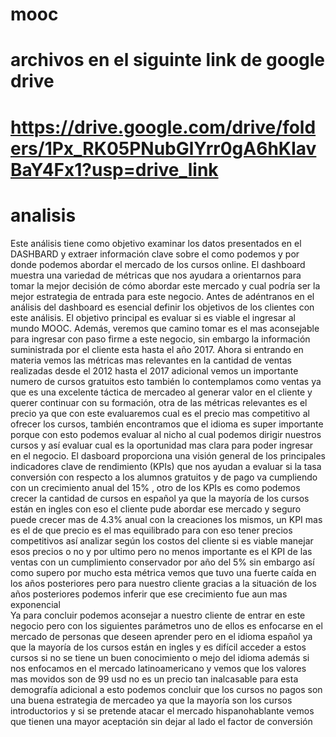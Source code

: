 # mooc
# archivos en el siguinte link de google drive 
# https://drive.google.com/drive/folders/1Px_RK05PNubGlYrr0gA6hKIavBaY4Fx1?usp=drive_link
 
# analisis 
Este análisis tiene como objetivo examinar los datos presentados en el DASHBARD y extraer información clave sobre el como podemos y por donde podemos abordar el mercado de los cursos online. El dashboard muestra una variedad de métricas que nos ayudara a orientarnos para tomar la mejor decisión de cómo abordar este mercado y cual podría ser la mejor estrategia de entrada para este negocio.
Antes de adéntranos en el análisis del dashboard es esencial definir los objetivos de los clientes con este análisis. El objetivo principal es evaluar si es viable el ingresar al mundo MOOC. Además, veremos que camino tomar es el mas aconsejable para ingresar con paso firme a este negocio, sin embargo la información suministrada por el cliente esta hasta el año 2017. 
Ahora si entrando en materia  vemos las métricas mas relevantes en la cantidad de ventas realizadas desde el 2012 hasta el 2017 adicional vemos un importante numero de cursos gratuitos  esto también lo contemplamos como ventas ya que es una excelente táctica de mercadeo al generar valor en el cliente y querer continuar con su formación, otra de las métricas relevantes es el precio ya que con este evaluaremos cual es el precio mas competitivo al ofrecer los cursos, también encontramos  que el idioma es super importante  porque con esto podemos evaluar al nicho al cual podemos dirigir nuestros cursos y así evaluar cual es la oportunidad  mas clara para poder ingresar en el negocio.
El dasboard proporciona una  visión general de los principales indicadores clave de rendimiento (KPIs) que nos ayudan a evaluar si la tasa conversión  con respecto a los alumnos gratuitos y de pago va cumpliendo con un crecimiento anual del 15% , otro de los KPIs es como podemos crecer la cantidad de cursos en español ya que la mayoría de los cursos están en ingles  con eso el cliente pude abordar ese mercado y seguro puede crecer mas de 4.3% anual con la creaciones los mismos, un KPI mas es el de que precio es el mas equilibrado para con eso tener precios competitivos así analizar  según los costos del cliente si es viable manejar esos precios o no y por ultimo pero no menos importante es el KPI de las  ventas  con un cumplimiento conservador por año del 5%  sin embargo así como supero por mucho esta métrica vemos que tuvo una fuerte caída en los años posteriores pero para nuestro cliente gracias a la situación de los años posteriores podemos inferir que ese crecimiento fue aun mas exponencial 	
Ya para concluir podemos  aconsejar a nuestro cliente de entrar en este negocio pero con los siguientes parámetros uno de ellos es enfocarse en el mercado de personas que deseen aprender pero en el idioma español ya que la mayoría de los cursos están en ingles y es difícil acceder a estos cursos si no se tiene un buen conocimiento o mejo del idioma además si nos enfocamos en el mercado latinoamericano y vemos que los valores mas movidos son de 99 usd no es un precio tan inalcasable para esta demografía adicional a esto podemos concluir que los cursos no pagos son una buena estrategia de mercadeo ya que la mayoría son los cursos introductorios  y si se pretende atacar el mercado hispanohablante vemos que tienen una mayor aceptación sin dejar al lado el factor de conversión  


